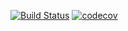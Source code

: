 [![Build Status](https://travis-ci.com/amirismagilov/wallpaper_calculator.svg?branch=master)](https://travis-ci.com/amirismagilov/wallpaper_calculator)
[![codecov](https://codecov.io/gh/amirismagilov/wallpaper_calculator/branch/master/graph/badge.svg)](https://codecov.io/gh/amirismagilov/wallpaper_calculator)